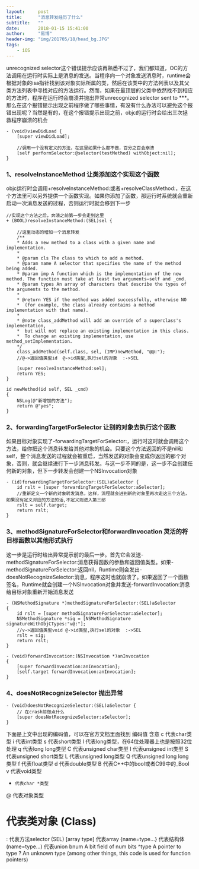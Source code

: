 ```yaml
---
layout:     post
title:      "消息转发经历了什么"
subtitle:   ""
date:       2018-01-15 15:41:00
author:     "易博"
header-img: "img/201705/18/head_bg.JPG"
tags:
    - iOS
---
```


unrecognized selector这个错误提示应该再熟悉不过了，我们都知道，OC的方法调用在运行时实际上是消息的发送。当程序向一个对象发送消息时，runtime会根据对象的isa指针找到该对象实际所属的类，然后在该类中的方法列表以及其父类方法列表中寻找对应的方法运行。然而，如果在最顶层的父类中依然找不到相应的方法时，程序在运行时会崩溃并抛出异常unrecognized selector sent to ***。那么在这个报错提示出现之前程序做了哪些事情，有没有什么办法可以避免这个报错出现呢？当然是有的，在这个报错提示出现之前，objc的运行时会给出三次拯救程序崩溃的机会

```
- (void)viewDidLoad {
    [super viewDidLoad];
    
    //调用一个没有定义的方法，在这里如果什么都不做，百分之百会崩溃
    [self performSelector:@selector(testMethod) withObject:nil];
}
```

### 1、resolveInstanceMethod 让类添加这个实现这个函数

objc运行时会调用+resolveInstanceMethod:或者+resolveClassMethod:，在这个方法里可以另外提供一个函数实现。如果你添加了函数，那运行时系统就会重新启动一次消息发送的过程，否则运行时就会移到下一步

```
//实现这个方法之后，奔溃之前第一步会走到这里
+ (BOOL)resolveInstanceMethod:(SEL)sel {

    //这里动态的增加一个消息转发
    /** 
    * Adds a new method to a class with a given name and implementation.
    * 
    * @param cls The class to which to add a method.
    * @param name A selector that specifies the name of the method being added.
    * @param imp A function which is the implementation of the new method. The function must take at least two arguments—self and _cmd.
    * @param types An array of characters that describe the types of the arguments to the method. 
    * 
    * @return YES if the method was added successfully, otherwise NO 
    *  (for example, the class already contains a method implementation with that name).
    *
    * @note class_addMethod will add an override of a superclass's implementation, 
    *  but will not replace an existing implementation in this class. 
    *  To change an existing implementation, use method_setImplementation.
    */
    class_addMethod(self.class, sel, (IMP)newMethod, "@@:");
    //@->返回值类型id  @->id类型,执行sel的对象  :->SEL

    [super resolveInstanceMethod:sel];
    return YES;
}

id newMethod(id self, SEL _cmd)
{
    NSLog(@"新增加的方法");
    return @"yes";
}

```

### 2、forwardingTargetForSelector 让别的对象去执行这个函数

如果目标对象实现了-forwardingTargetForSelector:，运行时这时就会调用这个方法，给你把这个消息转发给其他对象的机会。只要这个方法返回的不是nil和self，整个消息发送的过程就会被重启，当然发送的对象会变成你返回的那个对象，否则，就会继续进行下一步消息转发。与这一步不同的是，这一步不会创建任何新的对象，但下一步转发会创建一个NSInvocation对象

```
- (id)forwardingTargetForSelector:(SEL)aSelector {
    id rslt = [super forwardingTargetForSelector:aSelector];
    //重新定义一个新的对象转发消息，这样，流程就会进到新的对象里再次走这三个方法，如果没有定义对应的方法的话,不定义则进入第三部
    rslt = self.target;
    return rslt;
}
```

### 3、methodSignatureForSelector和forwardInvocation  灵活的将目标函数以其他形式执行 

这一步是运行时给出异常提示前的最后一步。首先它会发送-methodSignatureForSelector:消息获得函数的参数和返回值类型。如果-methodSignatureForSelector:返回nil，Runtime则会发出-doesNotRecognizeSelector:消息，程序这时也就崩溃了。如果返回了一个函数签名，Runtime就会创建一个NSInvocation对象并发送-forwardInvocation:消息给目标对象重新开始消息发送

```
- (NSMethodSignature *)methodSignatureForSelector:(SEL)aSelector
{
    id rslt = [super methodSignatureForSelector:aSelector];
    NSMethodSignature *sig = [NSMethodSignature signatureWithObjCTypes:"v@:"];
    //v->返回值类型void @->id类型,执行sel的对象  :->SEL
    rslt = sig;
    return rslt;
}

- (void)forwardInvocation:(NSInvocation *)anInvocation
{
    [super forwardInvocation:anInvocation];
    [self.target forwardInvocation:anInvocation];
}
```

### 4、doesNotRecognizeSelector 抛出异常

```
- (void)doesNotRecognizeSelector:(SEL)aSelector {
    // 在crash前做点什么
    [super doesNotRecognizeSelector:aSelector];
}
```

下面是上文中出现的编码值，可以在官方文档里面找到
编码值     含意
c     代表char类型
i     代表int类型
s     代表short类型
l     代表long类型，在64位处理器上也是按照32位处理
q     代表long long类型
C     代表unsigned char类型
I     代表unsigned int类型
S     代表unsigned short类型
L     代表unsigned long类型
Q     代表unsigned long long类型
f     代表float类型
d     代表double类型
B     代表C++中的bool或者C99中的_Bool
v     代表void类型
*     代表char *类型
@     代表对象类型
#     代表类对象 (Class)
:     代表方法selector (SEL)
[array type]     代表array
{name=type…}     代表结构体
(name=type…)     代表union
bnum     A bit field of num bits
^type     A pointer to type
?     An unknown type (among other things, this code is used for function pointers)





